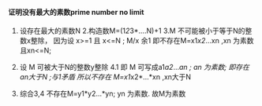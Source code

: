 #### 证明没有最大的素数prime number no limit

1. 设存在最大的素数N
2.构造数M=(1*2*3*....N)+1
3.M 不可能被小于等于N的整数x整除，
  因为设 x>=1 且 x<=N ; M/x  余1
  即不存在M=x1*x2*...xn ,xn 为素数且xn<=N;
   
4. 设 M 可被大于N的整数y整除
    4.1 即 M 可写成a1*a2*...*an ; an 为素数;
        即存在an大于N ;与1矛盾 
        所以不存在 M=x1*x2*...*xn ,xn大于N
5. 综合3,4
   不存在M=y1*y2...*yn; yn 为素数.
   故M为素数     
    


